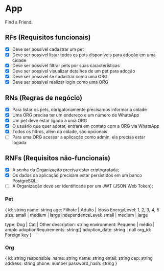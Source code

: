 # App

Find a Friend.

## RFs (Requisitos funcionais)

- [x] Deve ser possível cadastrar um pet
- [x] Deve ser possível listar todos os pets disponíveis para adoção em uma cidade
- [x] Deve ser possível filtrar pets por suas características
- [x] Deve ser possível visualizar detalhes de um pet para adoção
- [x] Deve ser possível se cadastrar como uma ORG
- [x] Deve ser possível realizar login como uma ORG

## RNs (Regras de negócio)

- [x] Para listar os pets, obrigatoriamente precisamos informar a cidade
- [x] Uma ORG precisa ter um endereço e um número de WhatsApp
- [x] Um pet deve estar ligado a uma ORG
- [x] O usuário que quer adotar, entrará em contato com a ORG via WhatsApp
- [x] Todos os filtros, além da cidade, são opcionais
- [ ] Para uma ORG acessar a aplicação como admin, ela precisa estar logada

## RNFs (Requisitos não-funcionais)

- [x] A senha da Organização precisa estar criptografada;
- [x] Os dados da aplicação precisam estar persistidos em um banco PostgreSQL;
- [ ] A Organização deve ser identificada por um JWT (JSON Web Token);

### Pet 
{
  id: string 
  name: string
  age: Filhote | Adulto | Idoso
  EnergyLevel: 1, 2, 3, 4, 5
  size: small | medium | large
  independenceLevel: small | medium | large
  <!-- imgUrl: string -->
  type: Dog | Cat | Other
  description: string
  environment: Pequeno | médio | amplo
  adoptionRequirements: string[]
  adoption_date: string | null
  org_id: Foreign key
} 

### Org
{
 id: string
 responsible_name: string
 name: string
 email: string
 cep: string
 address: string
 phone: number
 password_hash: string
}